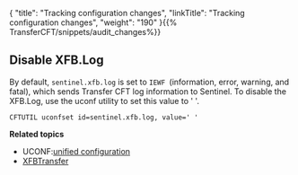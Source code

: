 {
    "title": "Tracking configuration changes",
    "linkTitle": "Tracking configuration changes",
    "weight": "190"
}{{% TransferCFT/snippets/audit_changes%}}

Disable XFB.Log
---------------

By default, `sentinel.xfb.log` is set to `IEWF `(information, error, warning, and fatal), which sends Transfer CFT log information to Sentinel. To disable the XFB.Log, use the uconf utility to set this value to ' '.

```
CFTUTIL uconfset id=sentinel.xfb.log, value=' '
```

****Related topics****

- UCONF:[unified configuration](../../admin_intro/uconf)
- [XFBTransfer]()
